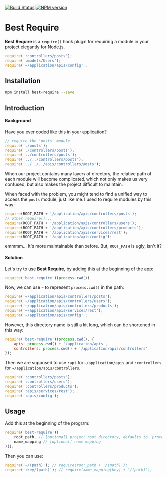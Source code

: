 [![Build Status](https://travis-ci.org/yuezhihan/best-require.svg)](https://travis-ci.org/yuezhihan/best-require)
[![NPM version](https://img.shields.io/npm/v/best-require.svg)](https://www.npmjs.com/package/best-require)

Best Require
=============

**Best Require** is a `require()` hook plugin for requiring a module in your project elegantly for Node.js.

```js
require(':controllers/posts');
require(':models/Users');
require('~/application/apis/config');
```

Installation
-------------

```bash
npm install best-require --save
```

Introduction
-------------

#### Background

Have you ever coded like this in your application?

```js
// require the 'posts' module
require('./posts');
require('./controllers/posts');
require('../controllers/posts');
require('../../controllers/posts');
require('../../../apis/controllers/posts');
```

When our project contains many layers of directory, the relative path of each module will become complicated, which not only makes us very confused, but also makes the project difficult to maintain.

When faced with the problem, you might tend to find a unified way to access the `posts` module, just like me. I used to require modules by this way:

```js
require(ROOT_PATH + '/application/apis/controllers/posts');
// other require()...
require(ROOT_PATH + '/application/apis/controllers/users');
require(ROOT_PATH + '/application/apis/controllers/products');
require(ROOT_PATH + '/application/apis/services/rest');
require(ROOT_PATH + '/application/apis/config');
```

emmmm... It's more maintainable than before. But, `ROOT_PATH` is ugly, isn't it?

#### Solution

Let's try to use **Best Require**, by adding this at the beginning of the app:

```js
require('best-require')(process.cwd())
```

Now, we can use `~` to represent `process.cwd()` in the path:

```js
require('~/application/apis/controllers/posts');
require('~/application/apis/controllers/users');
require('~/application/apis/controllers/products');
require('~/application/apis/services/rest');
require('~/application/apis/config');
```

However, this directory name is still a bit long, which can be shortened in this way:

```js
require('best-require')(process.cwd(), {
    apis: process.cwd() + '/application/apis',
    controllers: process.cwd() + '/application/apis/controllers'
});
```

Then we are supposed to use `:api` for `~/application/apis` and `:controllers` for `~/application/apis/controllers`.

```js
require(':controllers/posts');
require(':controllers/users');
require(':controllers/products');
require(':apis/services/rest');
require(':apis/config');
```

Usage
------

Add this at the beginning of the program:

```js
require('best-require')(
    root_path, // [optional] project root directory, defaults to `process.cwd()`
    name_mapping // [optional] name mapping
)();
```

Then you can use:

```js
require('~/(path)'); // require(root_path + '/(path)');
require(':key/(path)'); // require(name_mapping[key] + '/(path)');
```
